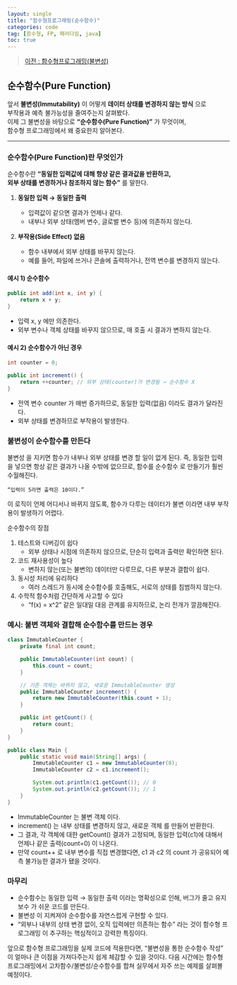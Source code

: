 ```yaml
---
layout: single
title: "함수형프로그래밍(순수함수)"
categories: code
tag: [함수형, FP, 패러다임, java]
toc: true
---
```


> [이전 : 함수형프로그래밍(불변성)](../code_함수형프로그래밍(불변성))

## 순수함수(Pure Function)

앞서 **불변성(Immutability)** 이 어떻게 **데이터 상태를 변경하지 않는 방식** 으로  
부작용과 예측 불가능성을 줄여주는지 살펴봤다.  
이제 그 불변성을 바탕으로 **“순수함수(Pure Function)”** 가 무엇이며,  
함수형 프로그래밍에서 왜 중요한지 알아본다.

---

### 순수함수(Pure Function)란 무엇인가

순수함수란 **“동일한 입력값에 대해 항상 같은 결과값을 반환하고,  
외부 상태를 변경하거나 참조하지 않는 함수”** 를 말한다.

1. **동일한 입력 → 동일한 출력**
      - 입력값이 같으면 결과가 언제나 같다.
      - 내부나 외부 상태(멤버 변수, 글로벌 변수 등)에 의존하지 않는다.

2. **부작용(Side Effect) 없음**
      - 함수 내부에서 외부 상태를 바꾸지 않는다.
      - 예를 들어, 파일에 쓰거나 콘솔에 출력하거나, 전역 변수를 변경하지 않는다.

#### 예시 1) 순수함수
```java
public int add(int x, int y) {
    return x + y; 
}
```
- 입력 x, y 에만 의존한다.
- 외부 변수나 객체 상태를 바꾸지 않으므로, 매 호출 시 결과가 변하지 않는다.

#### 예시 2) 순수함수가 아닌 경우
```java
int counter = 0;

public int increment() {
    return ++counter; // 외부 상태(counter)가 변경됨 → 순수함수 X
}
```
- 전역 변수 counter 가 매번 증가하므로, 동일한 입력(없음) 이라도 결과가 달라진다.
- 외부 상태를 변경하므로 부작용이 발생한다.

### 불변성이 순수함수를 만든다

불변성 을 지키면 함수가 내부나 외부 상태를 변경 할 일이 없게 된다.
즉, 동일한 입력 을 넣으면 항상 같은 결과가 나올 수밖에 없으므로,
함수를 순수함수 로 만들기가 훨씬 수월해진다.

	“입력이 5라면 출력은 10이다.”
이 로직이 언제 어디서나 바뀌지 않도록,
함수가 다루는 데이터가 불변 이라면 내부 부작용이 발생하기 어렵다.

순수함수의 장점
1.	테스트와 디버깅이 쉽다
       -	외부 상태나 시점에 의존하지 않으므로, 단순히 입력과 출력만 확인하면 된다.
2.	코드 재사용성이 높다
       -	변하지 않는(또는 불변의) 데이터만 다루므로, 다른 부분과 결합이 쉽다.
3.	동시성 처리에 유리하다
       -	여러 스레드가 동시에 순수함수를 호출해도, 서로의 상태를 침범하지 않는다.
4.	수학적 함수처럼 간단하게 사고할 수 있다
       -	“f(x) = x^2” 같은 일대일 대응 관계를 유지하므로, 논리 전개가 깔끔해진다.

### 예시: 불변 객체와 결합해 순수함수를 만드는 경우
```java
class ImmutableCounter {
    private final int count;

    public ImmutableCounter(int count) {
        this.count = count;
    }

    // 기존 객체는 바뀌지 않고, 새로운 ImmutableCounter 생성
    public ImmutableCounter increment() {
        return new ImmutableCounter(this.count + 1);
    }

    public int getCount() {
        return count;
    }
}

public class Main {
    public static void main(String[] args) {
        ImmutableCounter c1 = new ImmutableCounter(0);
        ImmutableCounter c2 = c1.increment();

        System.out.println(c1.getCount()); // 0
        System.out.println(c2.getCount()); // 1
    }
}
```

- ImmutableCounter 는 불변 객체 이다.
- increment() 는 내부 상태를 변경하지 않고, 새로운 객체 를 만들어 반환한다.
- 그 결과, 각 객체에 대한 getCount() 결과가 고정되며, 동일한 입력(c1)에 대해서 언제나 같은 출력(count=0) 이 나온다.
- 만약 count++ 로 내부 변수를 직접 변경했다면, c1 과 c2 의 count 가 공유되어 예측 불가능한 결과가 됐을 것이다.

### 마무리
- 순수함수는 동일한 입력 → 동일한 출력 이라는 명확성으로 인해, 버그가 줄고 유지보수 가 쉬운 코드를 만든다.
- 불변성 이 지켜져야 순수함수를 자연스럽게 구현할 수 있다.
- “외부나 내부의 상태 변경 없이, 오직 입력에만 의존하는 함수” 라는 것이 함수형 프로그래밍 이 추구하는 핵심적이고 강력한 특징이다.

앞으로 함수형 프로그래밍을 실제 코드에 적용한다면, “불변성을 통한 순수함수 작성” 이 얼마나 큰 이점을 가져다주는지 쉽게 체감할 수 있을 것이다.
다음 시간에는 함수형 프로그래밍에서 고차함수/불변성/순수함수를 합쳐 실무에서 자주 쓰는 예제를 살펴볼 예정이다.